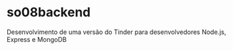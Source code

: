 # so08backend
Desenvolvimento de uma versão do Tinder para desenvolvedores Node.js, Express e MongoDB
